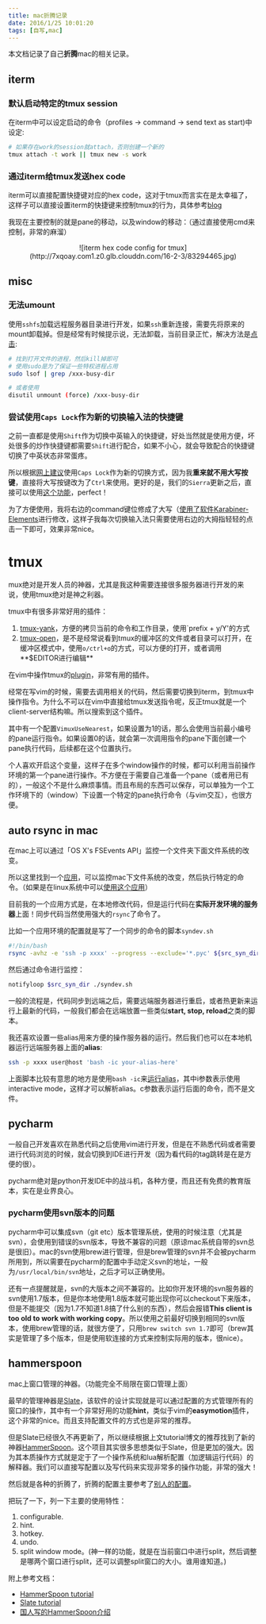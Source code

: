 ```yaml
---
title: mac折腾记录
date: 2016/1/25 10:01:20
tags: [自写,mac]
---
```


本文档记录了自己**折腾**mac的相关记录。

<!--more-->

## iterm

### 默认启动特定的tmux session

在iterm中可以设定启动的命令（profiles -> command -> send text as start)中设定:

```bash
# 如果存在work的session就attach，否则创建一个新的
tmux attach -t work || tmux new -s work
```

### 通过iterm给tmux发送hex code

iterm可以直接配置快捷键对应的hex code，这对于tmux而言实在是太幸福了，这样子可以直接设置iterm的快捷键来控制tmux的行为，具体参考[blog](http://cenalulu.github.io/linux/professional-tmux-skills/)

我现在主要控制的就是pane的移动，以及window的移动：（通过直接使用cmd来控制，非常的麻溜）

<center>
![iterm hex code config for tmux](http://7xqoay.com1.z0.glb.clouddn.com/16-2-3/83294465.jpg)
</center>

## misc

### 无法umount

使用`sshfs`加载远程服务器目录进行开发，如果`ssh`重新连接，需要先将原来的mount卸载掉。但是经常有时候提示说，无法卸载，当前目录正忙，解决方法是[点击](http://apple.stackexchange.com/questions/104842/the-volume-cant-be-ejected-because-its-currently-in-use):

```bash
# 找到打开文件的进程，然后kill掉即可
# 使用sudo是为了保证一些特权进程占用
sudo lsof | grep /xxx-busy-dir

# 或者使用
disutil unmount (force) /xxx-busy-dir
```

### 尝试使用`Caps Lock`作为新的切换输入法的快捷键

之前一直都是使用`Shift`作为切换中英输入的快捷键，好处当然就是使用方便，坏处很多的炒作快捷键都需要`Shift`进行配合，如果不小心，就会导致配合的快捷键切换了中英状态非常蛋疼。

所以根据[网上建议](https://www.zhihu.com/question/19611143)使用`Caps Lock`作为新的切换方式，因为我**重来就不用大写按键**，直接将大写按键改为了`Ctrl`来使用。更好的是，我们的`Sierra`更新之后，直接可以使用[这个功能](http://newping.cn/9452)，perfect！

为了方便使用，我将右边的command键位修成了大写（[使用了软件Karabiner-Elements](https://github.com/tekezo/Karabiner-Elements)进行修改，这样子我每次切换输入法只需要使用右边的大拇指轻轻的点击一下即可，效果非常nice。

# tmux

mux绝对是开发人员的神器，尤其是我这种需要连接很多服务器进行开发的来说，使用tmux绝对是神之利器。

tmux中有很多非常好用的插件：

 1. [tmux-yank](https://github.com/tmux-plugins/tmux-yank)，方便的拷贝当前的命令和工作目录，使用`prefix + y/Y'的方式
 2. [tmux-open](https://github.com/tmux-plugins/tmux-open)，是不是经常说看到tmux的缓冲区的文件或者目录可以打开，在缓冲区模式中，使用`o/ctrl+o`的方式，可以方便的打开，或者调用**$EDITOR进行编辑**

在vim中操作tmux的[plugin](https://github.com/benmills/vimux)，非常有用的插件。

经常在写vim的时候，需要去调用相关的代码，然后需要切换到iterm，到tmux中操作指令。为什么不可以在vim中直接给tmux发送指令呢，反正tmux就是一个client-server结构嘛。所以搜索到这个插件。

其中有一个配置`VimuxUseNearest`，如果设置为1的话，那么会使用当前最小编号的pane运行指令。如果设置0的话，就会第一次调用指令的pane下面创建一个pane执行代码，后续都在这个位置执行。

个人喜欢开启这个变量，这样子在多个window操作的时候，都可以利用当前操作环境的第一个pane进行操作。不方便在于需要自己准备一个pane（或者用已有的），一般这个不是什么麻烦事情。而且布局的东西可以保存，可以单独为一个工作环境下的（window）下设置一个特定的pane执行命令（与vim交互），也很方便。

## auto rsync in mac

在mac上可以通过「OS X's FSEvents API」监控一个文件夹下面文件系统的改变。

所以这里找到一个[应用](https://github.com/ggreer/fsevents-tools)，可以监控mac下文件系统的改变，然后执行特定的命令。（如果是在linux系统中可以[使用这个应用](https://github.com/drunomics/syncd)）

目前我的一个应用方式是，在本地修改代码，但是运行代码在**实际开发环境的服务器**上面！同步代码当然使用强大的`rsync`了命令了。

比如一个应用环境的配置就是写了一个同步的命令的脚本`syndev.sh`

```bash syndev.sh
#!/bin/bash
rsync -avhz -e 'ssh -p xxxx' --progress --exclude='*.pyc' ${src_syn_dir} ${dst_user}@${dst_host}:${dst_path}
```

然后通过命令进行监控：

```bash autosyndev.sh
notifyloop $src_syn_dir ./syndev.sh
```

一般的流程是，代码同步到远端之后，需要远端服务器进行重启，或者热更新来运行上最新的代码，一般我们都会在远端放置一些类似**start, stop, reload**之类的脚本。

我还喜欢设置一些alias用来方便的操作服务器的运行。然后我们也可以在本地机器运行远端服务器上面的**alias**:

```bash
ssh -p xxxx user@host 'bash -ic your-alias-here'
```

上面脚本比较有意思的地方是使用`bash -ic`来[运行alias](http://stackoverflow.com/questions/1198378/ssh-command-execution-doesnt-consider-bashrc-bash-login-ssh-rc)，其中i参数表示使用interactive mode，这样才可以解析alias。c参数表示运行后面的命令，而不是文件。

## pycharm

一般自己开发喜欢在熟悉代码之后使用vim进行开发，但是在不熟悉代码或者需要进行代码浏览的时候，就会切换到IDE进行开发（因为看代码的tag跳转是在是方便的很）。

pycharm绝对是python开发IDE中的战斗机，各种方便，而且还有免费的教育版本，实在是业界良心。

### pycharm使用svn版本的问题

pycharm中可以集成svn（git etc）版本管理系统，使用的时候注意（尤其是svn），会使用到错误的svn版本，导致不兼容的问题（原谅mac系统自带的svn总是很旧）。mac的svn使用brew进行管理，但是brew管理的svn并不会被pycharm所用到，所以需要在pycharm的配置中手动定义svn的地址，一般为`/usr/local/bin/svn`地址，之后才可以正确使用。

还有一点提醒就是，svn的大版本之间不兼容的。比如你开发环境的svn服务器的svn使用1.7版本，但是你本地使用1.8版本就可能出现你可以checkout下来版本，但是不能提交（因为1.7不知道1.8搞了什么别的东西），然后会报错**This client is too old to work with working copy**。所以使用之前最好切换到相同的svn版本，使用brew管理的话，就很方便了，只用`brew switch svn 1.7`即可（brew其实是管理了多个版本，但是使用软连接的方式来控制实际用的版本，很nice）。

## hammerspoon

mac上窗口管理的神器。（功能完全不局限在窗口管理上面）

最早的管理神器是[Slate](https://github.com/jigish/slate/wiki/Global-Configs)，该软件的设计实现就是可以通过配置的方式管理所有的窗口的操作，其中有一个非常好用的功能**hint**，类似于vim的**easymotion**插件，这个非常的nice。而且支持配置文件的方式也是非常的推荐。

但是Slate已经很久不再更新了，所以继续根据上文tutorial博文的推荐找到了新的神器[HammerSpoon](https://github.com/Hammerspoon/hammerspoon)。这个项目其实很多思想类似于Slate，但是更加的强大。因为其本质操作方式就是定于了一个操作系统和lua解析配置（加逻辑运行代码）的解释器。我们可以直接写配置以及写代码来实现非常多的操作功能，非常的强大！

然后就是各种的折腾了，折腾的配置主要参考了[别人的配置](https://github.com/songchenwen/dotfiles/tree/master/hammerspoon)。

把玩了一下，列一下主要的使用特性：

1. configurable.
2. hint.
3. hotkey.
4. undo.
5. split window mode。(神一样的功能，就是在当前窗口中进行split，然后调整是哪两个窗口进行split，还可以调整split窗口的大小。谁用谁知道。)

附上参考文档：

- [HammerSpoon tutorial](http://thume.ca/howto/2014/12/02/using-mjolnir-an-extensible-osx-window-manager/)
- [Slate tutorial](http://thume.ca/howto/2012/11/19/using-slate/)
- [国人写的HammerSpoon介绍](https://songchenwen.com/tech/2015/04/02/hammerspoon-mac-window-manager/)
